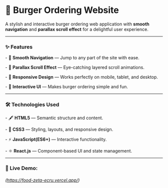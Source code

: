 # 🍔 Burger Ordering Website



A stylish and interactive burger ordering web application with **smooth navigation** and **parallax scroll effect** for a delightful user experience.



---



### ✨ Features



\- 🧭 **Smooth Navigation** — Jump to any part of the site with ease.  

\- 🎢 **Parallax Scroll Effect** — Eye-catching layered scroll animations.  

\- 📱 **Responsive Design** — Works perfectly on mobile, tablet, and desktop.  

\- 🍟 **Interactive UI** — Makes burger ordering simple and fun.  



---



### 🛠️ Technologies Used



\- 🖋 **HTML5** — Semantic structure and content.  

\- 🎨 **CSS3** — Styling, layouts, and responsive design.  

\- ⚡ **JavaScript(ES6+)** — Interactive functionality.  

\- ⚛  **React.js** — Component-based UI and state management.  



---



### 🎥 Live Demo: 

###### (https://food-zeta-ecru.vercel.app/)





